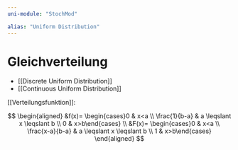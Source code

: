 ```yaml
---
uni-module: "StochMod"

alias: "Uniform Distribution"
---
```


# Gleichverteilung

- [[Discrete Uniform Distribution]]
- [[Continuous Uniform Distribution]]

[[Verteilungsfunktion]]:

$$
\begin{aligned}
&f(x)= \begin{cases}0 & x<a \\
\frac{1}{b-a} & a \leqslant x \leqslant b \\
0 & x>b\end{cases} \\
&F(x)= \begin{cases}0 & x<a \\
\frac{x-a}{b-a} & a \leqslant x \leqslant b \\
1 & x>b\end{cases}
\end{aligned}
$$
